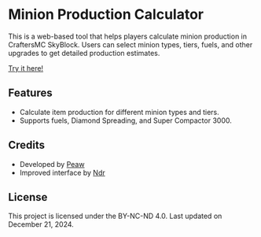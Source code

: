 # Minion Production Calculator

This is a web-based tool that helps players calculate minion production in CraftersMC SkyBlock. Users can select minion types, tiers, fuels, and other upgrades to get detailed production estimates.

[Try it here!](https://peawies.github.io/CraftersMC-Minion-Calculator/Calculator.html)

## Features

- Calculate item production for different minion types and tiers.
- Supports fuels, Diamond Spreading, and Super Compactor 3000.

## Credits

- Developed by [Peaw](https://github.com/Peawies)
- Improved interface by [Ndr](https://github.com/notndricim)

## License

This project is licensed under the BY-NC-ND 4.0. Last updated on December 21, 2024.

